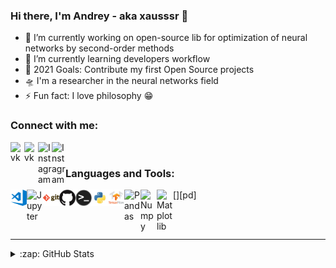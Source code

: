 ### Hi there, I'm Andrey - aka xausssr 👋

- 🔭 I’m currently working on open-source lib for optimization of neural networks by second-order methods
- 🌱 I’m currently learning developers workflow
- 🥅 2021 Goals: Contribute my first Open Source projects
- 🛸 I'm a researcher in the neural networks field
- ⚡ Fun fact: I love philosophy 😁

### Connect with me:

[<img align="left" alt="vk" width="22px" src="https://cdn.jsdelivr.net/npm/simple-icons@v3/icons/vk.svg" />][vk]
[<img align="left" alt="vk" width="22px" src="https://cdn.jsdelivr.net/npm/simple-icons@v3/icons/telegram.svg" />][telegram]
[<img align="left" alt="Instagram" width="22px" src="https://cdn.jsdelivr.net/npm/simple-icons@v3/icons/instagram.svg" />][instagram]
[<img align="left" alt="Instagram" width="22px" src="https://cdn.jsdelivr.net/npm/simple-icons@v3/icons/facebook.svg" />][facebook]


<br />

### Languages and Tools:

[<img align="left" alt="Visual Studio Code" width="26px" src="https://raw.githubusercontent.com/github/explore/80688e429a7d4ef2fca1e82350fe8e3517d3494d/topics/visual-studio-code/visual-studio-code.png" />][vs]
[<img align="left" alt="Jupyter" width="26px" src="https://jupyter.org/assets/main-logo.svg" />][jupyter]
[<img align="left" alt="Git" width="26px" src="https://raw.githubusercontent.com/github/explore/80688e429a7d4ef2fca1e82350fe8e3517d3494d/topics/git/git.png" />][git]
[<img align="left" alt="GitHub" width="26px" src="https://raw.githubusercontent.com/github/explore/78df643247d429f6cc873026c0622819ad797942/topics/github/github.png" />][github]
[<img align="left" alt="Terminal" width="26px" src="https://raw.githubusercontent.com/github/explore/80688e429a7d4ef2fca1e82350fe8e3517d3494d/topics/terminal/terminal.png" />][term]
[<img align="left" alt="Python" width="26px" src="https://raw.githubusercontent.com/github/explore/80688e429a7d4ef2fca1e82350fe8e3517d3494d/topics/python/python.png" />][python]
[<img align="left" alt="Tensorflow" width="26px" src="https://raw.githubusercontent.com/github/explore/80688e429a7d4ef2fca1e82350fe8e3517d3494d/topics/tensorflow/tensorflow.png" />][tf]
[<img align="left" alt="Pandas" width="26px" src="https://cdn.shortpixel.ai/spai/w_300+q_lossy+ret_img+to_webp/https://www.numfocus.org/wp-content/uploads/2016/07/pandas-logo-300.png" />][pd]
[<img align="left" alt="Numpy" width="26px" src="https://avatars3.githubusercontent.com/u/288276?s=200&v=4" />][np]
[<img align="left" alt="Matplotlib" width="26px" src="https://upload.wikimedia.org/wikipedia/commons/thumb/8/84/Matplotlib_icon.svg/180px-Matplotlib_icon.svg.png" />][plt]

<br />
<br />

---

<details>
  <summary>:zap: GitHub Stats</summary>

  <img align="left" alt="xausssr's GitHub Stats" src="https://github-readme-stats.codestackr.vercel.app/api?username=xausssr&show_icons=true&hide_border=false" />

</details>

[vk]: https://vk.com/id13686673
[instagram]: https://instagram.com/justffvrf
[telegram]: https://t.me/tolstykhaa
[facebook]: https://www.facebook.com/andrey.tolstyh.35

[vs]: https://code.visualstudio.com/
[jupyter]: https://jupyter.org/
[git]: https://git-scm.com/
[github]: https://github.com/
[python]: https://www.python.org/
[tf]: https://www.tensorflow.org/
[np]: https://numpy.org/
[plt]: https://matplotlib.org/
[term]: https://www.linux.org/
